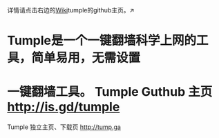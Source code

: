 
详情请点击右边的[Wiki](http://is.gd/tumple)tumple的github主页。↗

Tumple是一个一键翻墙科学上网的工具，简单易用，无需设置
======
一键翻墙工具。
Tumple Guthub 主页  http://is.gd/tumple 
======
Tumple 独立主页、下载页    http://tump.ga
